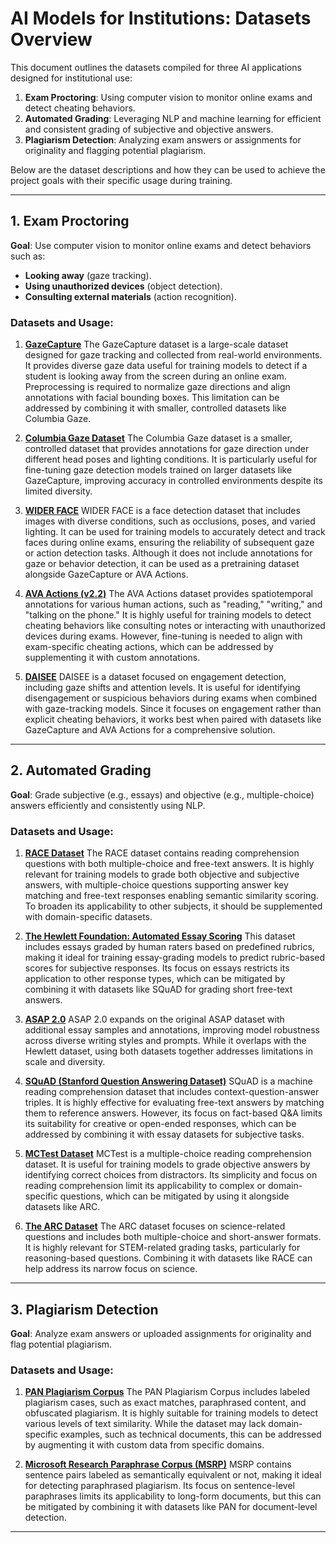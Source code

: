 # AI Models for Institutions: Datasets Overview


This document outlines the datasets compiled for three AI applications designed for institutional use:

1. **Exam Proctoring**: Using computer vision to monitor online exams and detect cheating behaviors.
2. **Automated Grading**: Leveraging NLP and machine learning for efficient and consistent grading of subjective and objective answers.
3. **Plagiarism Detection**: Analyzing exam answers or assignments for originality and flagging potential plagiarism.

Below are the dataset descriptions and how they can be used to achieve the project goals with their specific usage during training.

---

## **1. Exam Proctoring**
**Goal**: Use computer vision to monitor online exams and detect behaviors such as:
- **Looking away** (gaze tracking).
- **Using unauthorized devices** (object detection).
- **Consulting external materials** (action recognition).

### **Datasets and Usage**:
1. **[GazeCapture](https://gazecapture.csail.mit.edu/)**
   The GazeCapture dataset is a large-scale dataset designed for gaze tracking and collected from real-world environments. It provides diverse gaze data useful for training models to detect if a student is looking away from the screen during an online exam. Preprocessing is required to normalize gaze directions and align annotations with facial bounding boxes. This limitation can be addressed by combining it with smaller, controlled datasets like Columbia Gaze.

2. **[Columbia Gaze Dataset](https://ceal.cs.columbia.edu/columbiagaze/#project-dataset)**
   The Columbia Gaze dataset is a smaller, controlled dataset that provides annotations for gaze direction under different head poses and lighting conditions. It is particularly useful for fine-tuning gaze detection models trained on larger datasets like GazeCapture, improving accuracy in controlled environments despite its limited diversity.

3. **[WIDER FACE](http://shuoyang1213.me/WIDERFACE/WiderFace_Results.html)**
   WIDER FACE is a face detection dataset that includes images with diverse conditions, such as occlusions, poses, and varied lighting. It can be used for training models to accurately detect and track faces during online exams, ensuring the reliability of subsequent gaze or action detection tasks. Although it does not include annotations for gaze or behavior detection, it can be used as a pretraining dataset alongside GazeCapture or AVA Actions.

4. **[AVA Actions (v2.2)](https://research.google.com/ava/download.html)**
   The AVA Actions dataset provides spatiotemporal annotations for various human actions, such as "reading," "writing," and "talking on the phone." It is highly useful for training models to detect cheating behaviors like consulting notes or interacting with unauthorized devices during exams. However, fine-tuning is needed to align with exam-specific cheating actions, which can be addressed by supplementing it with custom annotations.

5. **[DAISEE](https://datasets.activeloop.ai/docs/ml/datasets/daisee-dataset/)**
   DAISEE is a dataset focused on engagement detection, including gaze shifts and attention levels. It is useful for identifying disengagement or suspicious behaviors during exams when combined with gaze-tracking models. Since it focuses on engagement rather than explicit cheating behaviors, it works best when paired with datasets like GazeCapture and AVA Actions for a comprehensive solution.

---

## **2. Automated Grading**
**Goal**: Grade subjective (e.g., essays) and objective (e.g., multiple-choice) answers efficiently and consistently using NLP.

### **Datasets and Usage**:
1. **[RACE Dataset](https://huggingface.co/datasets/ehovy/race)**
   The RACE dataset contains reading comprehension questions with both multiple-choice and free-text answers. It is highly relevant for training models to grade both objective and subjective answers, with multiple-choice questions supporting answer key matching and free-text responses enabling semantic similarity scoring. To broaden its applicability to other subjects, it should be supplemented with domain-specific datasets.

2. **[The Hewlett Foundation: Automated Essay Scoring](https://www.kaggle.com/competitions/asap-aes/data)**
   This dataset includes essays graded by human raters based on predefined rubrics, making it ideal for training essay-grading models to predict rubric-based scores for subjective responses. Its focus on essays restricts its application to other response types, which can be mitigated by combining it with datasets like SQuAD for grading short free-text answers.

3. **[ASAP 2.0](https://www.kaggle.com/datasets/lburleigh/asap-2-0)**
   ASAP 2.0 expands on the original ASAP dataset with additional essay samples and annotations, improving model robustness across diverse writing styles and prompts. While it overlaps with the Hewlett dataset, using both datasets together addresses limitations in scale and diversity.

4. **[SQuAD (Stanford Question Answering Dataset)](https://rajpurkar.github.io/SQuAD-explorer/)**
   SQuAD is a machine reading comprehension dataset that includes context-question-answer triples. It is highly effective for evaluating free-text answers by matching them to reference answers. However, its focus on fact-based Q&A limits its suitability for creative or open-ended responses, which can be addressed by combining it with essay datasets for subjective tasks.

5. **[MCTest Dataset](https://huggingface.co/datasets/sagnikrayc/mctest)**
   MCTest is a multiple-choice reading comprehension dataset. It is useful for training models to grade objective answers by identifying correct choices from distractors. Its simplicity and focus on reading comprehension limit its applicability to complex or domain-specific questions, which can be mitigated by using it alongside datasets like ARC.

6. **[The ARC Dataset](https://leaderboard.allenai.org/arc/submissions/get-started)**
   The ARC dataset focuses on science-related questions and includes both multiple-choice and short-answer formats. It is highly relevant for STEM-related grading tasks, particularly for reasoning-based questions. Combining it with datasets like RACE can help address its narrow focus on science.

---

## **3. Plagiarism Detection**
**Goal**: Analyze exam answers or uploaded assignments for originality and flag potential plagiarism.

### **Datasets and Usage**:
1. **[PAN Plagiarism Corpus](https://zenodo.org/records/3250095)**
   The PAN Plagiarism Corpus includes labeled plagiarism cases, such as exact matches, paraphrased content, and obfuscated plagiarism. It is highly suitable for training models to detect various levels of text similarity. While the dataset may lack domain-specific examples, such as technical documents, this can be addressed by augmenting it with custom data from specific domains.

2. **[Microsoft Research Paraphrase Corpus (MSRP)](https://www.microsoft.com/en-us/download/details.aspx?id=52398)**
   MSRP contains sentence pairs labeled as semantically equivalent or not, making it ideal for detecting paraphrased plagiarism. Its focus on sentence-level paraphrases limits its applicability to long-form documents, but this can be mitigated by combining it with datasets like PAN for document-level detection.

---
